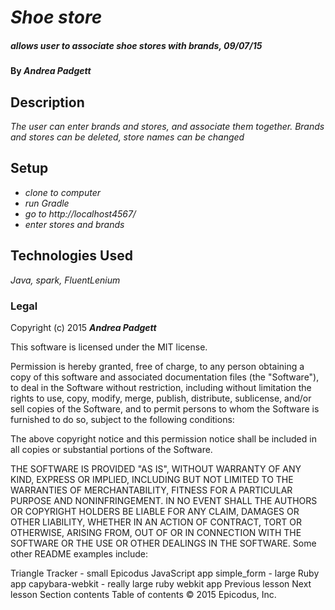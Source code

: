
# _Shoe store_

##### _allows user to associate shoe stores with brands, 09/07/15_

#### By _Andrea Padgett_

## Description

_The user can enter brands and stores, and associate them together. Brands and stores can be deleted, store names can be changed_

## Setup

* _clone to computer_
* _run Gradle_
* _go to http://localhost4567/_
* _enter stores and brands_

## Technologies Used

_Java, spark, FluentLenium_

### Legal


Copyright (c) 2015 **_Andrea Padgett_**

This software is licensed under the MIT license.

Permission is hereby granted, free of charge, to any person obtaining a copy
of this software and associated documentation files (the "Software"), to deal
in the Software without restriction, including without limitation the rights
to use, copy, modify, merge, publish, distribute, sublicense, and/or sell
copies of the Software, and to permit persons to whom the Software is
furnished to do so, subject to the following conditions:

The above copyright notice and this permission notice shall be included in
all copies or substantial portions of the Software.

THE SOFTWARE IS PROVIDED "AS IS", WITHOUT WARRANTY OF ANY KIND, EXPRESS OR
IMPLIED, INCLUDING BUT NOT LIMITED TO THE WARRANTIES OF MERCHANTABILITY,
FITNESS FOR A PARTICULAR PURPOSE AND NONINFRINGEMENT. IN NO EVENT SHALL THE
AUTHORS OR COPYRIGHT HOLDERS BE LIABLE FOR ANY CLAIM, DAMAGES OR OTHER
LIABILITY, WHETHER IN AN ACTION OF CONTRACT, TORT OR OTHERWISE, ARISING FROM,
OUT OF OR IN CONNECTION WITH THE SOFTWARE OR THE USE OR OTHER DEALINGS IN
THE SOFTWARE.
Some other README examples include:

Triangle Tracker - small Epicodus JavaScript app
simple_form - large Ruby app
capybara-webkit - really large ruby webkit app
Previous lesson
Next lesson
Section contents
Table of contents
© 2015 Epicodus, Inc.

